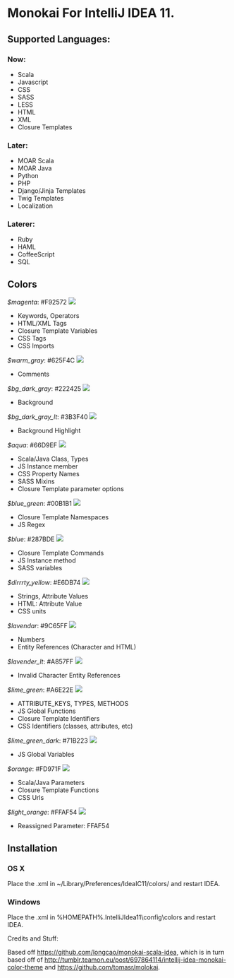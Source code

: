 # Monokai For IntelliJ IDEA 11.

## Supported Languages:

### Now: 

- Scala
- Javascript
- CSS
- SASS
- LESS
- HTML
- XML
- Closure Templates

### Later:

- MOAR Scala
- MOAR Java
- Python
- PHP
- Django/Jinja Templates
- Twig Templates
- Localization


### Laterer:

- Ruby
- HAML
- CoffeeScript
- SQL

## Colors



*$magenta*: #F92572
![](http://www.colorhexa.com/f92572.png)
- Keywords, Operators
- HTML/XML Tags
- Closure Template Variables
- CSS Tags
- CSS Imports

*$warm_gray*: #625F4C
![](http://www.colorhexa.com/625f4c.png)
- Comments

*$bg_dark_gray*: #222425
![](http://www.colorhexa.com/222425.png)
- Background

*$bg_dark_gray_lt*: #3B3F40
![](http://www.colorhexa.com/3b3f40.png)
- Background Highlight

*$aqua*: #66D9EF
![](http://www.colorhexa.com/66d9ef.png)
- Scala/Java Class, Types
- JS Instance member
- CSS Property Names
- SASS Mixins
- Closure Template parameter options


*$blue_green*: #00B1B1
![](http://www.colorhexa.com/00b1b1.png)
- Closure Template Namespaces
- JS Regex

*$blue*: #287BDE
![](http://www.colorhexa.com/287bde.png)
- Closure Template Commands
- JS Instance method
- SASS variables

*$dirrrty_yellow*: #E6DB74
![](http://www.colorhexa.com/e6db74.png)
- Strings, Attribute Values
- HTML: Attribute Value
- CSS units

*$lavendar*: #9C65FF
![](http://www.colorhexa.com/9c65ff.png)
- Numbers
- Entity References (Character and HTML)

*$lavender_lt*: #A857FF
![](http://www.colorhexa.com/a857ff.png)
- Invalid Character Entity References

*$lime_green*: #A6E22E
![](http://www.colorhexa.com/a6e22e.png)
- ATTRIBUTE_KEYS, TYPES, METHODS
- JS Global Functions
- Closure Template Identifiers
- CSS Identifiers (classes, attributes, etc)

*$lime_green_dark*: #71B223
![](http://www.colorhexa.com/71b223.png)
- JS Global Variables

*$orange*: #FD971F
![](http://www.colorhexa.com/fd971d.png)
- Scala/Java Parameters
- Closure Template Functions
- CSS Urls

*$light_orange*: #FFAF54
![](http://www.colorhexa.com/ffaf54.png)
- Reassigned Parameter: FFAF54



## Installation

### OS X

Place the .xml in ~/Library/Preferences/IdeaIC11/colors/ and restart IDEA.

### Windows
Place the .xml in %HOMEPATH%.IntelliJIdea11\config\colors and restart IDEA.


Credits and Stuff:

Based off https://github.com/longcao/monokai-scala-idea, which is in turn based off of http://tumblr.teamon.eu/post/697864114/intellij-idea-monokai-color-theme and https://github.com/tomasr/molokai.

